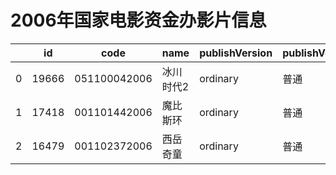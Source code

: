 # 2006年国家电影资金办影片信息


|    | id |  code  |  name  | publishVersion | publishVersionName |   type  |  typeName  |   producerName  |  publisherName  |  publishDate   |
| ---- | ---- | ---- | ---- | ---- | ----| ---- | ---- | ---- | ---- | ---- |
| 0 |  19666 |  051100042006 |  冰川时代2 |  ordinary |  普通 |  cartoon |  动画片 |  暂空 |  中国电影集团公司 |  1148486400000|
| 1 |  17418 |  001101442006 |  魔比斯环 |  ordinary |  普通 |  cartoon |  动画片 |  暂空 |  中国电影集团公司 |  1154016000000|
| 2 |  16479 |  001102372006 |  西岳奇童 |  ordinary |  普通 |  cartoon |  动画片 |  暂空 |  暂空 |  1150819200000|
